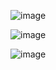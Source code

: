 ![image](https://github.com/xxxVIKTORxxx/random_NN/assets/109345462/2ad93851-caff-4321-90e7-93307f858229)

![image](https://github.com/xxxVIKTORxxx/random_NN/assets/109345462/f502d995-a760-4760-ac5d-349f556d5f2b)

![image](https://github.com/xxxVIKTORxxx/random_NN/assets/109345462/87bd5792-8a6b-41e9-bcb3-fcc54d0670ea)
